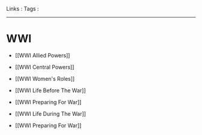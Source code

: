 Links : 
Tags : 
___
# WWI
- [[WWI Allied Powers]]
- [[WWI Central Powers]]

- [[WWI Women's Roles]]

- [[WWI Life Before The War]]
- [[WWI Preparing For War]]
- [[WWI Life During The War]]
- [[WWI Preparing For War]]